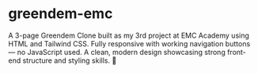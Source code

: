 # greendem-emc
A 3-page Greendem Clone built as my 3rd project at EMC Academy using HTML and Tailwind CSS. Fully responsive with working navigation buttons — no JavaScript used. A clean, modern design showcasing strong front-end structure and styling skills. 🌿
